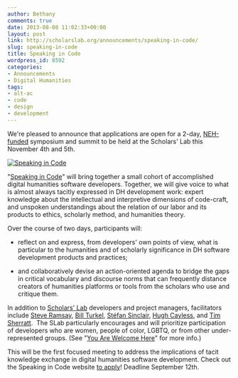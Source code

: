 ```yaml
---
author: Bethany
comments: true
date: 2013-08-08 11:02:33+00:00
layout: post
link: http://scholarslab.org/announcements/speaking-in-code/
slug: speaking-in-code
title: Speaking in Code
wordpress_id: 8592
categories:
- Announcements
- Digital Humanities
tags:
- alt-ac
- code
- design
- development
---
```


We're pleased to announce that applications are open for a 2-day, [NEH-funded](http://neh.gov) symposium and summit to be held at the Scholars' Lab this November 4th and 5th.

[![Speaking in Code](http://www.scholarslab.org/wp-content/uploads/2013/08/Screen-shot-2013-08-08-at-10.35.09-AM.png)](http://codespeak.scholarslab.org/)

"[Speaking in Code](http://codespeak.scholarslab.org/)" will bring together a small cohort of accomplished digital humanities software developers. Together, we will give voice to what is almost always tacitly expressed in DH development work: expert knowledge about the intellectual and interpretive dimensions of code-craft, and unspoken understandings about the relation of our labor and its products to ethics, scholarly method, and humanities theory.

Over the course of two days, participants will:



	
  * reflect on and express, from developers' own points of view, what is particular to the humanities and of scholarly significance in DH software development products and practices;

	
  * and collaboratively devise an action-oriented agenda to bridge the gaps in critical vocabulary and discourse norms that can frequently distance creators of humanities platforms or tools from the scholars who use and critique them.


In addition to [Scholars' Lab](https://www.scholarslab.org/people/) developers and project managers, facilitators include [Steve Ramsay](http://stephenramsay.us/), [Bill Turkel](http://williamjturkel.net/), [Stéfan Sinclair](http://stefansinclair.name/), [Hugh Cayless](http://philomousos.blogspot.com/), and [Tim Sherratt](http://discontents.com.au/).  The SLab particularly encourages and will prioritize participation of developers who are women, people of color, LGBTQ, or from other under-represented groups. (See "[You Are Welcome Here](http://codespeak.scholarslab.org/#inclusivity)" for more info.)

This will be the first focused meeting to address the implications of tacit knowledge exchange in digital humanities software development. Check out the Speaking in Code website [to apply](http://codespeak.scholarslab.org/)! Deadline September 12th.
